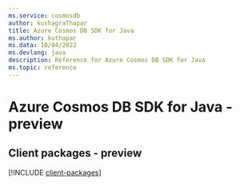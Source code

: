 ```yaml
---
ms.service: cosmosdb
author: kushagraThapar
title: Azure Cosmos DB SDK for Java
ms.author: kuthapar
ms.data: 10/04/2022
ms.devlang: java
description: Reference for Azure Cosmos DB SDK for Java
ms.topic: reference
---
```

# Azure Cosmos DB SDK for Java - preview

## Client packages - preview
[!INCLUDE [client-packages](cosmos-db-client-index.md)]